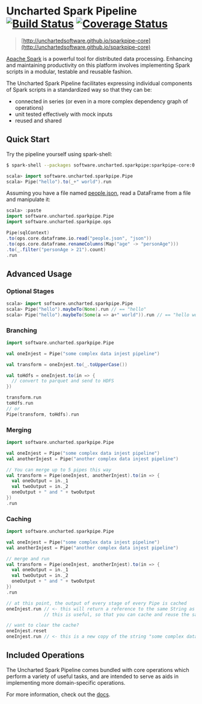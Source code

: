 # Uncharted Spark Pipeline &nbsp;[![Build Status](https://travis-ci.org/unchartedsoftware/sparkpipe-core.svg?branch=master)](https://travis-ci.org/unchartedsoftware/sparkpipe-core)&nbsp;[![Coverage Status](https://coveralls.io/repos/unchartedsoftware/sparkpipe-core/badge.svg?branch=master&service=github)](https://coveralls.io/github/unchartedsoftware/sparkpipe-core?branch=master)

> [http://unchartedsoftware.github.io/sparkpipe-core](http://unchartedsoftware.github.io/sparkpipe-core)

[Apache Spark](http://spark.apache.org/) is a powerful tool for distributed data processing. Enhancing and maintaining productivity on this platform involves implementing Spark scripts in a modular, testable and reusable fashion.

The Uncharted Spark Pipeline facilitates expressing individual components of Spark scripts in a standardized way so that they can be:

  - connected in series (or even in a more complex dependency graph of operations)
  - unit tested effectively with mock inputs
  - reused and shared

## Quick Start

Try the pipeline yourself using spark-shell:

```bash
$ spark-shell --packages software.uncharted.sparkpipe:sparkpipe-core:0.9.5
```

```scala
scala> import software.uncharted.sparkpipe.Pipe
scala> Pipe("hello").to(_+" world").run
```

Assuming you have a file named [people.json](https://raw.githubusercontent.com/apache/spark/master/examples/src/main/resources/people.json), read a DataFrame from a file and manipulate it:
```scala
scala> :paste
import software.uncharted.sparkpipe.Pipe
import software.uncharted.sparkpipe.ops

Pipe(sqlContext)
.to(ops.core.dataframe.io.read("people.json", "json"))
.to(ops.core.dataframe.renameColumns(Map("age" -> "personAge")))
.to(_.filter("personAge > 21").count)
.run
```

## Advanced Usage

### Optional Stages

```scala
scala> import software.uncharted.sparkpipe.Pipe
scala> Pipe("hello").maybeTo(None).run // == "hello"
scala> Pipe("hello").maybeTo(Some(a => a+" world")).run // == "hello world"
```

### Branching

```scala
import software.uncharted.sparkpipe.Pipe

val oneInjest = Pipe("some complex data injest pipeline")

val transform = oneInjest.to(_.toUpperCase())

val toHdfs = oneInjest.to(in => {
  // convert to parquet and send to HDFS
})

transform.run
toHdfs.run
// or
Pipe(transform, toHdfs).run
```

### Merging

```scala
import software.uncharted.sparkpipe.Pipe

val oneInjest = Pipe("some complex data injest pipeline")
val anotherInjest = Pipe("another complex data injest pipeline")

// You can merge up to 5 pipes this way
val transform = Pipe(oneInjest, anotherInjest).to(in => {
  val oneOutput = in._1
  val twoOutput = in._2
  oneOutput + " and " + twoOutput
})
.run
```

### Caching

```scala
import software.uncharted.sparkpipe.Pipe

val oneInjest = Pipe("some complex data injest pipeline")
val anotherInjest = Pipe("another complex data injest pipeline")

// merge and run
val transform = Pipe(oneInjest, anotherInjest).to(in => {
  val oneOutput = in._1
  val twoOutput = in._2
  oneOutput + " and " + twoOutput
})
.run

// at this point, the output of every stage of every Pipe is cached
oneInjest.run // <- this will return a reference to the same String as the one used inside transform!
              // this is useful, so that you can cache and reuse the same RDDs/DataFrames in multiple Pipes

// want to clear the cache?
oneInjest.reset
oneInjest.run // <- this is a new copy of the string "some complex data injest pipeline"
```

## Included Operations

The Uncharted Spark Pipeline comes bundled with core operations which perform a variety of useful tasks, and are intended to serve as aids in implementing more domain-specific operations.

For more information, check out the [docs](http://unchartedsoftware.github.io/sparkpipe-core).
